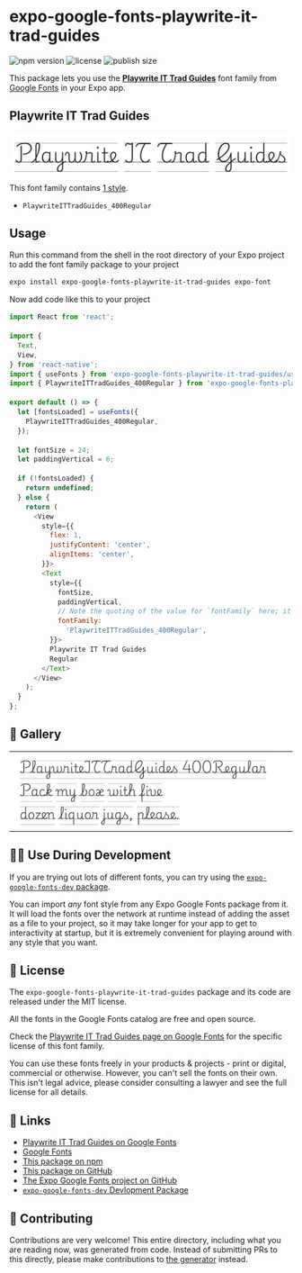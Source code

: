 # expo-google-fonts-playwrite-it-trad-guides

![npm version](https://flat.badgen.net/npm/v/expo-google-fonts-playwrite-it-trad-guides)
![license](https://flat.badgen.net/github/license/expo/google-fonts)
![publish size](https://flat.badgen.net/packagephobia/install/expo-google-fonts-playwrite-it-trad-guides)

This package lets you use the [**Playwrite IT Trad Guides**](https://fonts.google.com/specimen/Playwrite+IT+Trad+Guides) font family from [Google Fonts](https://fonts.google.com/) in your Expo app.

## Playwrite IT Trad Guides

![Playwrite IT Trad Guides](./font-family.png)

This font family contains [1 style](#-gallery).

- `PlaywriteITTradGuides_400Regular`

## Usage

Run this command from the shell in the root directory of your Expo project to add the font family package to your project
```sh
expo install expo-google-fonts-playwrite-it-trad-guides expo-font
```

Now add code like this to your project
```js
import React from 'react';

import {
  Text,
  View,
} from 'react-native';
import { useFonts } from 'expo-google-fonts-playwrite-it-trad-guides/useFonts';
import { PlaywriteITTradGuides_400Regular } from 'expo-google-fonts-playwrite-it-trad-guides/400Regular';

export default () => {
  let [fontsLoaded] = useFonts({
    PlaywriteITTradGuides_400Regular,
  });

  let fontSize = 24;
  let paddingVertical = 6;

  if (!fontsLoaded) {
    return undefined;
  } else {
    return (
      <View
        style={{
          flex: 1,
          justifyContent: 'center',
          alignItems: 'center',
        }}>
        <Text
          style={{
            fontSize,
            paddingVertical,
            // Note the quoting of the value for `fontFamily` here; it expects a string!
            fontFamily:
              'PlaywriteITTradGuides_400Regular',
          }}>
          Playwrite IT Trad Guides
          Regular
        </Text>
      </View>
    );
  }
};

```

## 🔡 Gallery


||||
|-|-|-|
|![PlaywriteITTradGuides_400Regular](.//400Regular/PlaywriteITTradGuides_400Regular.ttf.png)||||


## 👩‍💻 Use During Development

If you are trying out lots of different fonts, you can try using the [`expo-google-fonts-dev` package](https://github.com/freeboub/google-fonts/tree/master/font-packages/dev#readme).

You can import *any* font style from any Expo Google Fonts package from it. It will load the fonts
over the network at runtime instead of adding the asset as a file to your project, so it may take longer
for your app to get to interactivity at startup, but it is extremely convenient
for playing around with any style that you want.

## 📖 License

The `expo-google-fonts-playwrite-it-trad-guides` package and its code are released under the MIT license.

All the fonts in the Google Fonts catalog are free and open source.

Check the [Playwrite IT Trad Guides page on Google Fonts](https://fonts.google.com/specimen/Playwrite+IT+Trad+Guides) for the specific license of this font family.

You can use these fonts freely in your products & projects - print or digital, commercial or otherwise. However, you can't sell the fonts on their own. This isn't legal advice, please consider consulting a lawyer and see the full license for all details.

## 🔗 Links

- [Playwrite IT Trad Guides on Google Fonts](https://fonts.google.com/specimen/Playwrite+IT+Trad+Guides)
- [Google Fonts](https://fonts.google.com/)
- [This package on npm](https://www.npmjs.com/package/expo-google-fonts-playwrite-it-trad-guides)
- [This package on GitHub](https://github.com/freeboub/google-fonts/tree/master/font-packages/playwrite-it-trad-guides)
- [The Expo Google Fonts project on GitHub](https://github.com/freeboub/google-fonts)
- [`expo-google-fonts-dev` Devlopment Package](https://github.com/freeboub/google-fonts/tree/master/font-packages/dev)

## 🤝 Contributing

Contributions are very welcome! This entire directory, including what you are reading now, was generated from code. Instead of submitting PRs to this directly, please make contributions to [the generator](https://github.com/freeboub/google-fonts/tree/master/packages/generator) instead.

